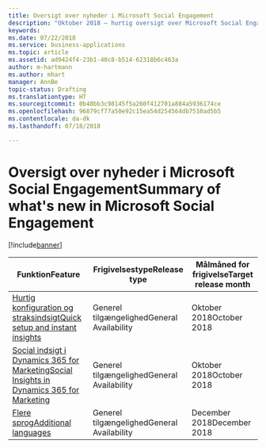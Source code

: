 ```yaml
---
title: Oversigt over nyheder i Microsoft Social Engagement
description: "Oktober 2018 – hurtig oversigt over Microsoft Social Engagement"
keywords: 
ms.date: 07/22/2018
ms.service: business-applications
ms.topic: article
ms.assetid: ad9424f4-23b1-40c8-b514-62318b6c463a
author: m-hartmann
ms.author: mhart
manager: AnnBe
topic-status: Drafting
ms.translationtype: HT
ms.sourcegitcommit: 0b40bb3c98145f5a260f412701a884a5936174ce
ms.openlocfilehash: 96879cf77a50e92c15ea54d254564db7510ad5b5
ms.contentlocale: da-dk
ms.lasthandoff: 07/18/2018

---
```


#  <a name="summary-of-whats-new-in-microsoft-social-engagement"></a><span data-ttu-id="5e5b9-103">Oversigt over nyheder i Microsoft Social Engagement</span><span class="sxs-lookup"><span data-stu-id="5e5b9-103">Summary of what's new in Microsoft Social Engagement</span></span>

[!include[banner](../../includes/banner.md)]

| <span data-ttu-id="5e5b9-104">Funktion</span><span class="sxs-lookup"><span data-stu-id="5e5b9-104">Feature</span></span>                                                                                     | <span data-ttu-id="5e5b9-105">Frigivelsestype</span><span class="sxs-lookup"><span data-stu-id="5e5b9-105">Release type</span></span> | <span data-ttu-id="5e5b9-106">Målmåned for frigivelse</span><span class="sxs-lookup"><span data-stu-id="5e5b9-106">Target release month</span></span> |
|---------------------------------------------------------------------------------------------|--------------|----------------------|
| [<span data-ttu-id="5e5b9-107">Hurtig konfiguration og straksindsigt</span><span class="sxs-lookup"><span data-stu-id="5e5b9-107">Quick setup and instant insights</span></span>](quick-setup.md)                                        | <span data-ttu-id="5e5b9-108">Generel tilgængelighed</span><span class="sxs-lookup"><span data-stu-id="5e5b9-108">General Availability</span></span>           | <span data-ttu-id="5e5b9-109">Oktober 2018</span><span class="sxs-lookup"><span data-stu-id="5e5b9-109">October 2018</span></span>          |
| [<span data-ttu-id="5e5b9-110">Social indsigt i Dynamics 365 for Marketing</span><span class="sxs-lookup"><span data-stu-id="5e5b9-110">Social Insights in Dynamics 365 for Marketing</span></span>](social-insights-dynamics365-marketing.md) | <span data-ttu-id="5e5b9-111">Generel tilgængelighed</span><span class="sxs-lookup"><span data-stu-id="5e5b9-111">General Availability</span></span>           | <span data-ttu-id="5e5b9-112">Oktober 2018</span><span class="sxs-lookup"><span data-stu-id="5e5b9-112">October 2018</span></span>          |
| [<span data-ttu-id="5e5b9-113">Flere sprog</span><span class="sxs-lookup"><span data-stu-id="5e5b9-113">Additional languages</span></span>](additional-languages.md)                                           | <span data-ttu-id="5e5b9-114">Generel tilgængelighed</span><span class="sxs-lookup"><span data-stu-id="5e5b9-114">General Availability</span></span>           | <span data-ttu-id="5e5b9-115">December 2018</span><span class="sxs-lookup"><span data-stu-id="5e5b9-115">December 2018</span></span>         |

